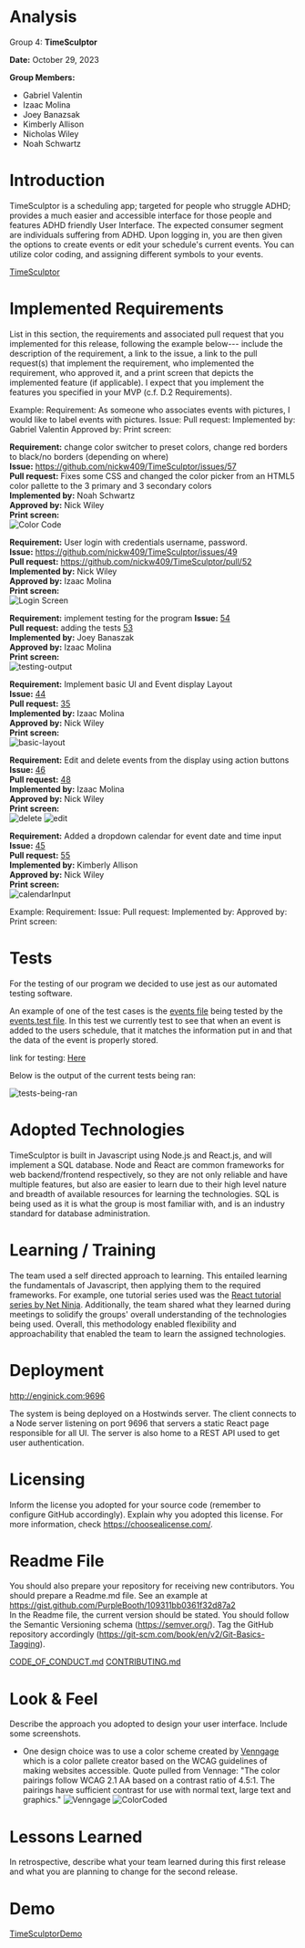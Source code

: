 # Analysis

Group 4: **TimeSculptor**

**Date:** October 29, 2023

**Group Members:**

- Gabriel Valentin
- Izaac Molina
- Joey Banazsak
- Kimberly Allison
- Nicholas Wiley
- Noah Schwartz

# Introduction
TimeSculptor is a scheduling app; targeted for people who struggle ADHD; provides a much easier and accessible interface for those people and features ADHD friendly User Interface. The expected consumer segment are individuals suffering from ADHD. Upon logging in, you are then given the options to create events or edit your schedule's current events. You can utilize color coding, and assigning different symbols to your events. 

[TimeSculptor](https://github.com/nickw409/TimeSculptor)

# Implemented Requirements

List in this section, the requirements and associated pull request that you implemented for this release, following the example below---
include the description of the requirement, a link to the issue, a link to the pull request(s) that implement the requirement, who implemented the requirement, 
who approved it, and a print screen that depicts the implemented feature (if applicable). I expect that you implement the features you specified in your MVP (c.f. D.2 Requirements).

Example:
Requirement: As someone who associates events with pictures, I would like to label events with pictures. 
Issue: <link to your GitHub issue>
Pull request: 
Implemented by: Gabriel Valentin
Approved by: 
Print screen: 

**Requirement:** change color switcher to preset colors, change red borders to black/no borders (depending on where)   
**Issue:** <https://github.com/nickw409/TimeSculptor/issues/57>  
**Pull request:** Fixes some CSS and changed the color picker from an HTML5 color pallette to the 3 primary and 3 secondary colors   
**Implemented by:** Noah Schwartz  
**Approved by:** Nick Wiley  
**Print screen:**   
![Color Code](../assets/colorcode.png)

**Requirement:** User login with credentials username, password.  
**Issue:** <https://github.com/nickw409/TimeSculptor/issues/49>   
**Pull request:** <https://github.com/nickw409/TimeSculptor/pull/52>   
**Implemented by:** Nick Wiley   
**Approved by:** Izaac Molina   
**Print screen:**    
![Login Screen](/assets/login_screen_pic.JPG)

**Requirement:** implement testing for the program
**Issue:** [54](https://github.com/nickw409/TimeSculptor/issues/54)     
**Pull request:** adding the tests [53](https://github.com/nickw409/TimeSculptor/pull/53)   
**Implemented by:** Joey Banaszak  
**Approved by:** Izaac Molina  
**Print screen:**    
![testing-output](../assets/tests_terminal_results.PNG)

**Requirement:** Implement basic UI and Event display Layout   
**Issue:** [44](https://github.com/nickw409/TimeSculptor/issues/44)  
**Pull request:** [35](https://github.com/nickw409/TimeSculptor/pull/36)  
**Implemented by:** Izaac Molina  
**Approved by:** Nick Wiley   
**Print screen:**   
![basic-layout](../assets/basic-layout.png)

**Requirement:** Edit and delete events from the display using action buttons  
**Issue:** [46](https://github.com/nickw409/TimeSculptor/issues/46)     
**Pull request:** [48](https://github.com/nickw409/TimeSculptor/pull/48)   
**Implemented by:** Izaac Molina   
**Approved by:** Nick Wiley  
**Print screen:**    
![delete](../assets/delete.png)
![edit](../assets/edit.png)

**Requirement:** Added a dropdown calendar for event date and time input           
**Issue:** [45](https://github.com/nickw409/TimeSculptor/issues/45)                
**Pull request:** [55](https://github.com/nickw409/TimeSculptor/pull/55)               
**Implemented by:** Kimberly Allison            
**Approved by:** Nick Wiley                
**Print screen:**     
![calendarInput](../assets/calendarInput.png)

Example:
Requirement:
Issue: <link to your GitHub issue>
Pull request: 
Implemented by: 
Approved by: 
Print screen: 

# Tests

For the testing of our program we decided to use jest as our automated testing software. 

An example of one of the test cases is the [events file](https://github.com/nickw409/TimeSculptor/blob/main/TimeSculptor/src/components/events.jsx) being tested by the [events.test file](https://github.com/nickw409/TimeSculptor/blob/main/TimeSculptor/src/components/__tests__/events.test.js). 
In this test we currently test to see that when an event is added to the users schedule, that it matches the information put in and that the data of the event is properly stored. 

link for testing: [Here](https://github.com/nickw409/TimeSculptor/tree/main/TimeSculptor/src/components/__tests__)

Below is the output of the current tests being ran:

![tests-being-ran](../assets/tests_terminal_results.PNG)

# Adopted Technologies

TimeSculptor is built in Javascript using Node.js and React.js, and will implement a SQL database. Node and React are common frameworks for web backend/frontend respectively, so they are not only reliable and have multiple features, but also are easier to learn due to their high level nature and breadth of available resources for learning the technologies. SQL is being used as it is what the group is most familiar with, and is an industry standard for database administration.

# Learning / Training

The team used a self directed approach to learning. This entailed learning the fundamentals of Javascript, then applying them to the required frameworks. For example, one tutorial series used was the [React tutorial series by Net Ninja](https://youtube.com/playlist?list=PL4cUxeGkcC9gZD-Tvwfod2gaISzfRiP9d&si=QC_JCSoPEDyJ02JL). Additionally, the team shared what they learned during meetings to solidify the groups' overall understanding of the technologies being used. Overall, this methodology enabled flexibility and approachability that enabled the team to learn the assigned technologies.

# Deployment

http://enginick.com:9696

The system is being deployed on a Hostwinds server. The client connects to a Node server listening on port 9696 that servers a static React page
responsible for all UI. The server is also home to a REST API used to get user authentication.

# Licensing

Inform the license you adopted for your source code (remember to configure GitHub accordingly). Explain why you adopted this license. For more information, check https://choosealicense.com/.

# Readme File

You should also prepare your repository for receiving new contributors. You should prepare a Readme.md file. See an example at https://gist.github.com/PurpleBooth/109311bb0361f32d87a2   
In the Readme file, the current version should be stated. You should follow the Semantic Versioning schema (https://semver.org/). Tag the GitHub repository accordingly (https://git-scm.com/book/en/v2/Git-Basics-Tagging). 

[CODE_OF_CONDUCT.md](https://github.com/nickw409/TimeSculptor/blob/main/CODE_OF_CONDUCT.md)
[CONTRIBUTING.md](https://github.com/nickw409/TimeSculptor/blob/main/CONTRIBUTING.md)

# Look & Feel

Describe the approach you adopted to design your user interface. Include some screenshots.

- One design choice was to use a color scheme created by [Venngage](https://venngage.com/tools/accessible-color-palette-generator) which is a color pallete creator based on the WCAG guidelines of making websites accessible. Quote pulled from Vennage: "The color pairings follow WCAG 2.1 AA based on a contrast ratio of 4.5:1. The pairings have sufficient contrast for use with normal text, large text and graphics."
![Venngage](../assets/venngage.png)
![ColorCoded](../assets/eventcolors.png)
# Lessons Learned

In retrospective, describe what your team learned during this first release and what you are planning to change for the second release. 

# Demo

[TimeSculptorDemo](https://www.youtube.com/watch?v=-RkIyF8fUwQ)
